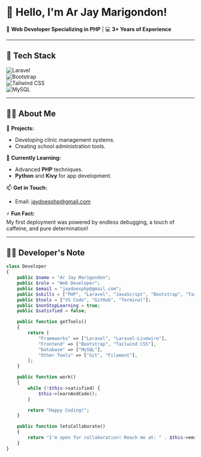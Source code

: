 # 👋 Hello, I'm Ar Jay Marigondon!  
🎯 **Web Developer Specializing in PHP** | 💻 **3+ Years of Experience**  

---

## 🚀 Tech Stack  
![Laravel](https://img.shields.io/badge/Laravel-FF2D20?style=for-the-badge&logo=laravel&logoColor=white)  
![Bootstrap](https://img.shields.io/badge/Bootstrap-563D7C?style=for-the-badge&logo=bootstrap&logoColor=white)  
![Tailwind CSS](https://img.shields.io/badge/Tailwind_CSS-38B2AC?style=for-the-badge&logo=tailwind-css&logoColor=white)  
![MySQL](https://img.shields.io/badge/MySQL-4479A1?style=for-the-badge&logo=mysql&logoColor=white)  

---

## 👨‍💻 About Me  
🔭 **Projects:**  
- Developing clinic management systems.  
- Creating school administration tools.  

🌱 **Currently Learning:**  
- Advanced **PHP** techniques.  
- **Python** and **Kivy** for app development.  

📫 **Get in Touch:**  
- Email: [jaydoesphp@gmail.com](mailto:jaydoesphp@gmail.com)  

⚡ **Fun Fact:**  
My first deployment was powered by endless debugging, a touch of caffeine, and pure determination!  

---

## 🧑‍💻 Developer's Note  

```php
class Developer
{
    public $name = "Ar Jay Marigondon";
    public $role = "Web Developer";
    public $email = "jaydoesphp@gmail.com";
    public $skills = ["PHP", "Laravel", "JavaScript", "Bootstrap", "Tailwind CSS", "MySQL"];
    public $tools = ["VS Code", "GitHub", "Terminal"];
    public $nonStopLearning = true;
    public $satisfied = false;

    public function getTools()
    {
        return [
            "Frameworks" => ["Laravel", "Laravel-Livewire"],
            "Frontend" => ["Bootstrap", "Tailwind CSS"],
            "Database" => ["MySQL"],
            "Other Tools" => ["Git", "Filament"],
        ];
    }

    public function work()
    {
        while (!$this->satisfied) {
            $this->learnAndCode();
        }

        return "Happy Coding!";
    }

    public function letsCollaborate()
    {
        return "I'm open for collaboration! Reach me at: " . $this->email;
    }
}
